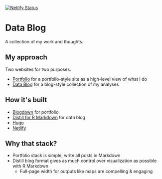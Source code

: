 [![Netlify Status](https://api.netlify.com/api/v1/badges/c22af040-a3de-4c63-9ed2-3b997aaff7e9/deploy-status)](https://app.netlify.com/sites/jasonbixonblog/deploys)

# Data Blog
A collection of my work and thoughts.

## My approach
Two websites for two purposes.
- [Portfolio](https://jasonbixon.netlify.com/portfolio/) for a portfolio-style site as a high-level view of what I do
- [Data Blog](https://jasonbixonblog.netlify.com/) for a blog-style collection of my analyses

## How it's built
- [Blogdown](https://bookdown.org/yihui/blogdown/) for portfolio
- [Distill for R Markdown](https://rstudio.github.io/distill/) for data blog
- [Hugo](https://github.com/kishaningithub/hugo-creative-portfolio-theme) 
- [Netlify](https://bookdown.org/yihui/blogdown/netlify.html)

## Why that stack?
- Portfolio stack is simple, write all posts in Markdown
- Distill blog format gives as much control over visualization as possible with R Markdown
  + Full-page width for outputs like maps are compelling & engaging
